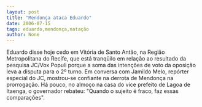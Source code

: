 ```yaml
---
layout: post
title: "Mendonça ataca Eduardo"
date: 2006-07-15
tags: eduardo,mendonça,natação
author: None
---
```

Eduardo disse hoje cedo em Vitória de Santo Antão, na Região Metropolitana do Recife, que está tranqüilo em relação ao resultado da pesquisa JC/Vox Populi porque a soma das intenções de voto da oposição leva a disputa para o 2º turno. Em conversa com Jamildo Melo, repórter especial do JC, mostrou-se confiante na derrota de Mendonça na prorrogação. Há pouco, no almoço na casa do vice prefeito de Lagoa de Itaenga, o governador rebateu: \"Quando o sujeito é fraco, faz essas comparações\".
&nbsp; 